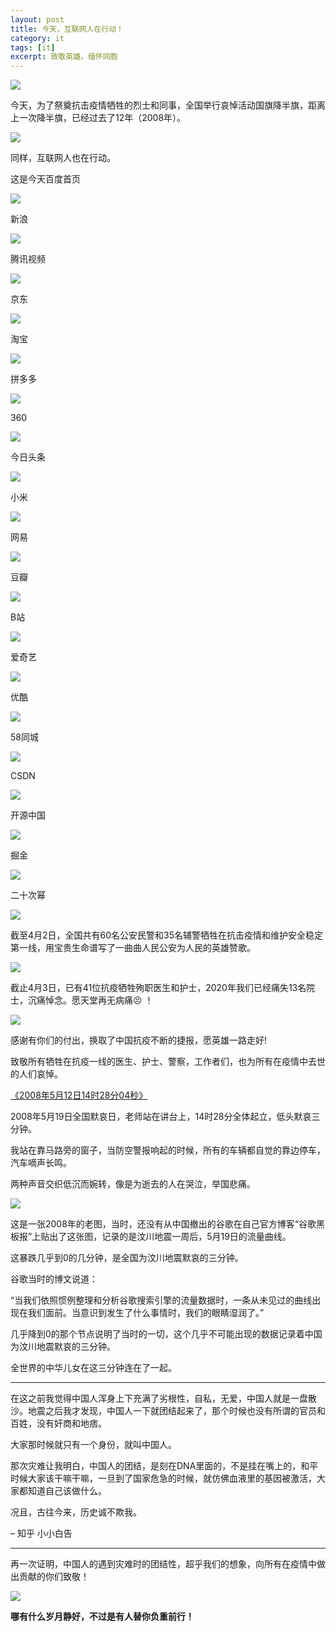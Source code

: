 ```yaml
---
layout: post
title: 今天，互联网人在行动！
category: it
tags: [it]
excerpt: 致敬英雄，缅怀同胞
---
```


![](http://favorites.ren/assets/images/2020/it/aidaori01.jpeg) 

今天，为了祭奠抗击疫情牺牲的烈士和同事，全国举行哀悼活动国旗降半旗，距离上一次降半旗，已经过去了12年（2008年）。

![](http://favorites.ren/assets/images/2020/it/aidaori02.jpeg) 

同样，互联网人也在行动。

这是今天百度首页

![](http://favorites.ren/assets/images/2020/it/aidaori03.jpeg) 

新浪

![](http://favorites.ren/assets/images/2020/it/aidaori04.jpeg) 

腾讯视频

![](http://favorites.ren/assets/images/2020/it/aidaori05.jpeg) 

京东

![](http://favorites.ren/assets/images/2020/it/aidaori06.jpeg) 

淘宝

![](http://favorites.ren/assets/images/2020/it/aidaori07.jpeg) 

拼多多

![](http://favorites.ren/assets/images/2020/it/aidaori08.jpeg) 

360

![](http://favorites.ren/assets/images/2020/it/aidaori09.jpeg) 

今日头条

![](http://favorites.ren/assets/images/2020/it/aidaori10.jpeg) 

小米

![](http://favorites.ren/assets/images/2020/it/aidaori11.jpeg) 

网易

![](http://favorites.ren/assets/images/2020/it/aidaori12.jpeg) 

豆瓣

![](http://favorites.ren/assets/images/2020/it/aidaori13.jpeg) 

B站

![](http://favorites.ren/assets/images/2020/it/aidaori14.jpeg) 

爱奇艺

![](http://favorites.ren/assets/images/2020/it/aidaori15.jpeg) 

优酷

![](http://favorites.ren/assets/images/2020/it/aidaori16.jpeg) 

58同城

![](http://favorites.ren/assets/images/2020/it/aidaori17.jpeg) 

CSDN

![](http://favorites.ren/assets/images/2020/it/aidaori18.jpeg) 

开源中国

![](http://favorites.ren/assets/images/2020/it/aidaori19.jpeg) 

掘金

![](http://favorites.ren/assets/images/2020/it/aidaori20.jpeg) 

二十次幂

![](http://favorites.ren/assets/images/2020/it/aidaori21.jpeg) 

截至4月2日，全国共有60名公安民警和35名辅警牺牲在抗击疫情和维护安全稳定第一线，用宝贵生命谱写了一曲曲人民公安为人民的英雄赞歌。

![](http://favorites.ren/assets/images/2020/it/aidaori22.jpeg) 

截止4月3日，已有41位抗疫牺牲殉职医生和护士，2020年我们已经痛失13名院士，沉痛悼念。愿天堂再无病痛😣 ！ 

![](http://favorites.ren/assets/images/2020/it/aidaori023.jpeg) 

感谢有你们的付出，换取了中国抗疫不断的捷报，愿英雄一路走好!

致敬所有牺牲在抗疫一线的医生、护士、警察，工作者们，也为所有在疫情中去世的人们哀悼。

[《2008年5月12日14时28分04秒》](http://www.ityouknow.com/life/2019/05/12/wen-chuang.html)

2008年5月19日全国默哀日，老师站在讲台上，14时28分全体起立，低头默哀三分钟。

我站在靠马路旁的窗子，当防空警报响起的时候，所有的车辆都自觉的靠边停车，汽车嘀声长鸣。

两种声音交织低沉而婉转，像是为逝去的人在哭泣，举国悲痛。

![](http://favorites.ren/assets/images/2020/it/aidaori24.jpeg) 

这是一张2008年的老图，当时，还没有从中国撤出的谷歌在自己官方博客“谷歌黑板报”上贴出了这张图，记录的是汶川地震一周后，5月19日的流量曲线。

这暴跌几乎到0的几分钟，是全国为汶川地震默哀的三分钟。

谷歌当时的博文说道：

“当我们依照惯例整理和分析谷歌搜索引擎的流量数据时，一条从未见过的曲线出现在我们面前。当意识到发生了什么事情时，我们的眼睛湿润了。”

几乎降到0的那个节点说明了当时的一切，这个几乎不可能出现的数据记录着中国为汶川地震默哀的三分钟。

全世界的中华儿女在这三分钟连在了一起。

------

在这之前我觉得中国人浑身上下充满了劣根性，自私，无爱，中国人就是一盘散沙。地震之后我才发现，中国人一下就团结起来了，那个时候也没有所谓的官员和百姓，没有奸商和地痞。

大家那时候就只有一个身份，就叫中国人。

那次灾难让我明白，中国人的团结，是刻在DNA里面的，不是挂在嘴上的，和平时候大家该干嘛干嘛，一旦到了国家危急的时候，就仿佛血液里的基因被激活，大家都知道自己该做什么。

况且，古往今来，历史诚不欺我。

– 知乎 小小白告

---------

再一次证明，中国人的遇到灾难时的团结性，超乎我们的想象，向所有在疫情中做出贡献的你们致敬！

![](http://favorites.ren/assets/images/2020/it/aidaori01.jpeg) 

**哪有什么岁月静好，不过是有人替你负重前行！**


